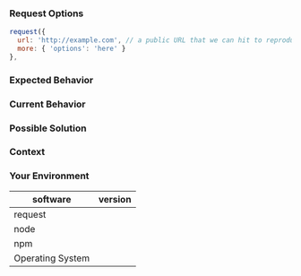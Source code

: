 <!---
BEFORE YOU SUBMIT please read the following:

Please search open/closed issues before submitting since someone might have asked the same thing before!

If you have a support request or question please submit them to one of this resources:

* StackOverflow: http://stackoverflow.com/questions/tagged/request+node.js using the tags `node.js` & `request`
* Gitter community: https://gitter.im/request/request?utm_source=newissue
* Also have a look at the Readme for more information on how to get support:
  https://github.com/request/request/blob/master/README.md

Issues on GitHub are only related to problems of request itself and we cannot answer
support questions here.
-->

<!--- Provide a general summary of the issue in the title above -->

### Request Options
<!--- If describing a bug, tell us what request options we can use to reproduce the same bug/behavior -->

```js
request({
  url: 'http://example.com', // a public URL that we can hit to reproduce, if possible
  more: { 'options': 'here' }
},
```

### Expected Behavior
<!--- If you're describing a bug, tell us what should happen -->
<!--- If you're suggesting a change/improvement, tell us how it should work -->
<!--- If request is handling requests/responses incorrectly, please include a link to the spec or documentation that supports that your expected behavior is correct. -->

### Current Behavior
<!--- If describing a bug, tell us what happens instead of the expected behavior -->
<!--- If suggesting a change/improvement, explain the difference from current behavior -->

### Possible Solution
<!--- Not obligatory, but suggest a fix/reason for the bug, -->
<!--- or ideas how to implement the addition or change -->

### Context
<!--- How has this issue affected you? What are you trying to accomplish? -->
<!--- Providing context helps us come up with a solution that is most useful in the real world -->

### Your Environment
<!--- Include as many relevant details about the environment you experienced the bug in -->

| software         | version
| ---------------- | -------
| request          |
| node             |
| npm              |
| Operating System |
